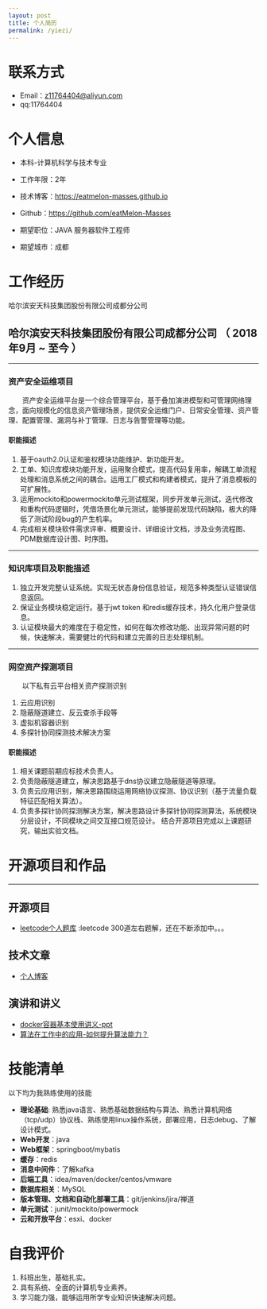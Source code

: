 ```yaml
---
layout: post
title: 个人简历
permalink: /yiezi/
---
```

# 联系方式


- Email：z11764404@aliyun.com
- qq:11764404


# 个人信息

 - 本科-计算机科学与技术专业
 - 工作年限：2年
 - 技术博客：https://eatmelon-masses.github.io
 - Github：https://github.com/eatMelon-Masses 

 - 期望职位：JAVA 服务器软件工程师
 - 期望城市：成都


# 工作经历
哈尔滨安天科技集团股份有限公司成都分公司

## 哈尔滨安天科技集团股份有限公司成都分公司 （ 2018年9月 ~ 至今 ）

***
### 资产安全运维项目 
&emsp;&emsp;资产安全运维平台是一个综合管理平台，基于叠加演进模型和可管理网络理念，面向规模化的信息资产管理场景，提供安全运维门户、日常安全管理、资产管理、配置管理、漏洞与补丁管理、日志与告警管理等功能。

#### 职能描述

1. 基于oauth2.0认证和鉴权模块功能维护、新功能开发。
2. 工单、知识库模块功能开发，运用聚合模式，提高代码复用率，解耦工单流程处理和消息系统之间的耦合。运用工厂模式和构建者模式，提升了消息模板的可扩展性。
3. 运用mockito和powermockito单元测试框架，同步开发单元测试，迭代修改和重构代码逻辑时，凭借场景化单元测试，能够提前发现代码缺陷，极大的降低了测试阶段bug的产生机率。
4. 完成相关模块软件需求评审、概要设计、详细设计文档，涉及业务流程图、PDM数据库设计图、时序图。

***
### 知识库项目及职能描述
1. 独立开发完整认证系统。实现无状态身份信息验证，规范多种类型认证错误信息返回。
2. 保证业务模块稳定运行。基于jwt token 和redis缓存技术，持久化用户登录信息。
3. 认证模块最大的难度在于稳定性，如何在每次修改功能、出现异常问题的时候，快速解决，需要健壮的代码和建立完善的日志处理机制。

***
### 网空资产探测项目
&emsp;&emsp;以下私有云平台相关资产探测识别

1. 云应用识别
2. 隐蔽隧道建立、反云查杀手段等
3. 虚拟机容器识别
4. 多探针协同探测技术解决方案

#### 职能描述
1. 相关课题前期应标技术负责人。
2. 负责隐蔽隧道建立，解决思路基于dns协议建立隐蔽隧道等原理。
3. 负责云应用识别，解决思路围绕运用网络协议探测、协议识别（基于流量负载特征匹配相关算法）。
4. 负责多探针协同探测解决方案，解决思路设计多探针协同探测算法，系统模块分层设计，不同模块之间交互接口规范设计。
结合开源项目完成以上课题研究，输出实验文档。
# 开源项目和作品

***
## 开源项目

  - [leetcode个人题库](https://github.com/eatMelon-Masses/learning-leetcode) :leetcode 300道左右题解，还在不断添加中。。。

## 技术文章

- [个人博客](blog.yiezi.ml)

## 演讲和讲义

 - [docker容器基本使用讲义-ppt](https://www.icloud.com/iclouddrive/0dCkL_djhk1ZtHr-5xnXkF6kg#docker%E6%8A%80%E6%9C%AF%E5%88%86%E4%BA%AB)
 - [算法在工作中的应用-如何提升算法能力？](https://www.icloud.com/keynote/0WG7Zz0MeWvTdr-R4VJ8Eq-eA)   
    
# 技能清单

以下均为我熟练使用的技能
- **理论基础**: 熟悉java语言、熟悉基础数据结构与算法、熟悉计算机网络（tcp/udp）协议栈、熟练使用linux操作系统，部署应用，日志debug、了解设计模式。
- **Web开发**：java
- **Web框架**：springboot/mybatis
- **缓存**：redis
- **消息中间件**：了解kafka
- **后端工具**：idea/maven/docker/centos/vmware
- **数据库相关**：MySQL
- **版本管理、文档和自动化部署工具**：git/jenkins/jira/禅道
- **单元测试**：junit/mockito/powermock
- **云和开放平台**：esxi、docker

# 自我评价

1. 科班出生，基础扎实。
2. 具有系统、全面的计算机专业素养。
3. 学习能力强，能够运用所学专业知识快速解决问题。